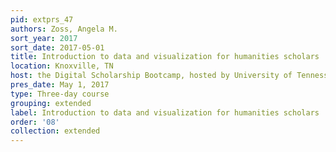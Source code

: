 ```yaml
---
pid: extprs_47
authors: Zoss, Angela M.
sort_year: 2017
sort_date: 2017-05-01
title: Introduction to data and visualization for humanities scholars
location: Knoxville, TN
host: the Digital Scholarship Bootcamp, hosted by University of Tennessee, Knoxville
pres_date: May 1, 2017
type: Three-day course
grouping: extended
label: Introduction to data and visualization for humanities scholars
order: '08'
collection: extended
---
```

